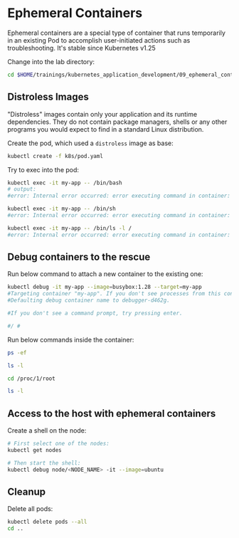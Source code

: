 # Ephemeral Containers

Ephemeral containers are a special type of container that runs temporarily in an existing Pod to accomplish user-initiated actions such as troubleshooting. It's stable since Kubernetes v1.25

Change into the lab directory:

```bash
cd $HOME/trainings/kubernetes_application_development/09_ephemeral_containers
```

## Distroless Images

"Distroless" images contain only your application and its runtime dependencies. They do not contain package managers, shells or any other programs you would expect to find in a standard Linux distribution.

Create the pod, which used a `distroless` image as base:

```bash
kubectl create -f k8s/pod.yaml
```

Try to exec into the pod:

```bash
kubectl exec -it my-app -- /bin/bash
# output:
#error: Internal error occurred: error executing command in container: failed to exec in container: failed to start exec "4c8f03ad4def2bae279f9fee4048ba0306edc1c0ce6ad8feba8cc584dd90f36e": OCI runtime exec failed: exec failed: unable to start container process: exec: "/bin/bash": stat /bin/bash: no such file or directory: unknown

kubectl exec -it my-app -- /bin/sh
#error: Internal error occurred: error executing command in container: failed to exec in container: failed to start exec "09b235d1cae19118a9a31d6f01695ec16dbf3493bfd258515e2ca51bc1b376d8": OCI runtime exec failed: exec failed: unable to start container process: exec: "/bin/sh": stat /bin/sh: no such file or directory: unknown

kubectl exec -it my-app -- /bin/ls -l /
#error: Internal error occurred: error executing command in container: failed to exec in container: failed to start exec "72d5f76e7139011df893e43e619ba3b57a0b18cd8af4e4f7142fa4cf8dbbf91a": OCI runtime exec failed: exec failed: unable to start container process: exec: "/bin/ls": stat /bin/ls: no such file or directory: unknown
```

## Debug containers to the rescue

Run below command to attach a new container to the existing one:

```bash
kubectl debug -it my-app --image=busybox:1.28 --target=my-app
#Targeting container "my-app". If you don't see processes from this container it may be because the container runtime doesn't support this feature.
#Defaulting debug container name to debugger-d462g.

#If you don't see a command prompt, try pressing enter.

#/ #
```

Run below commands inside the container:

```bash
ps -ef

ls -l

cd /proc/1/root

ls -l
```

## Access to the host with ephemeral containers

Create a shell on the node:

```bash
# First select one of the nodes:
kubectl get nodes

# Then start the shell:
kubectl debug node/<NODE_NAME> -it --image=ubuntu
```

## Cleanup

Delete all pods:

```bash
kubectl delete pods --all
cd ..
```
